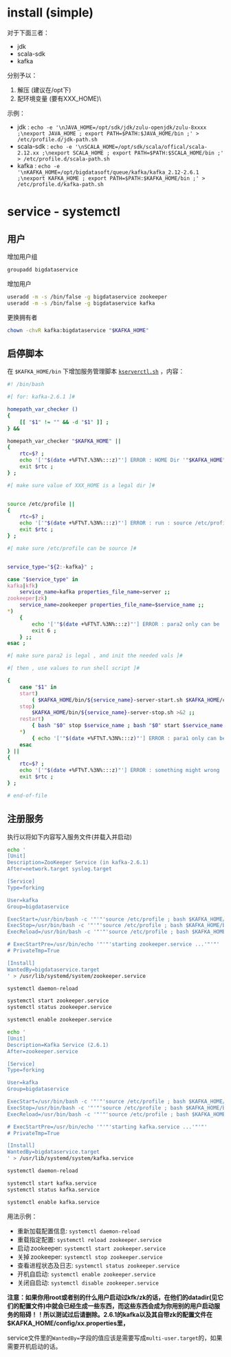 # install (simple)

对于下面三者：

- jdk
- scala-sdk
- kafka

分别予以：

1. 解压 (建议在/opt下)
2. 配环境变量 (要有XXX_HOME)\
  
  示例：
  
  - jdk : `echo -e '\nJAVA_HOME=/opt/sdk/jdk/zulu-openjdk/zulu-8xxxx ;\nexport JAVA_HOME ; export PATH=$PATH:$JAVA_HOME/bin ;' > /etc/profile.d/jdk-path.sh`
  - scala-sdk : `echo -e '\nSCALA_HOME=/opt/sdk/scala/offical/scala-2.12.xx ;\nexport SCALA_HOME ; export PATH=$PATH:$SCALA_HOME/bin ;' > /etc/profile.d/scala-path.sh`
  - kafka : `echo -e '\nKAFKA_HOME=/opt/bigdatasoft/queue/kafka/kafka_2.12-2.6.1 ;\nexport KAFKA_HOME ; export PATH=$PATH:$KAFKA_HOME/bin ;' > /etc/profile.d/kafka-path.sh`



# service - systemctl

## 用户

增加用户组

```bash
groupadd bigdataservice
```

增加用户

```bash
useradd -m -s /bin/false -g bigdataservice zookeeper
useradd -m -s /bin/false -g bigdataservice kafka
```

更换拥有者

```bash
chown -chvR kafka:bigdataservice "$KAFKA_HOME"
```

## 启停脚本

<!-- ExecStart=$KAFKA_HOME/bin/zookeeper-server-start.sh $KAFKA_HOME/config/zookeeper.properties -->
<!-- ExecStart=$KAFKA_HOME/bin/kafka-server-start.sh $KAFKA_HOME/config/server.properties -->
在 `$KAFKA_HOME/bin` 下增加服务管理脚本 [`kserverctl.sh`](https://github.com/hmrg-grmh/open-simple-tools.hm/blob/main/kafka-tools/service-manage-tool/kserverctl.sh) ，内容：

```bash
#! /bin/bash

#[ for: kafka-2.6.1 ]#

homepath_var_checker ()
{
    [[ "$1" != "" && -d "$1" ]] ;
} &&

homepath_var_checker "$KAFKA_HOME" ||
{
    rtc=$? ;
    echo '['"$(date +%FT%T.%3N%:::z)"'] ERROR : HOME Dir '"$KAFKA_HOME"' not found !!' >&2 ;
    exit $rtc ;
} ;

#[ make sure value of XXX_HOME is a legal dir ]#


source /etc/profile ||
{
    rtc=$? ;
    echo '['"$(date +%FT%T.%3N%:::z)"'] ERROR : run : source /etc/profile failed !!' >&2 ;
    exit $rtc ;
} ;

#[ make sure /etc/profile can be source ]#


service_type="${2:-kafka}" ;

case "$service_type" in
kafka|kfk) 
    service_name=kafka properties_file_name=server ;;
zookeeper|zk) 
    service_name=zookeeper properties_file_name=$service_name ;;
*) 
    {
        echo '['"$(date +%FT%T.%3N%:::z)"'] ERROR : para2 only can be : kafka/kfk/zookeeper/zk ' >&2 ;
        exit 6 ;
    } ;;
esac ;

#[ make sure para2 is legal , and init the needed vals ]#

#[ then , use values to run shell script ]#

{
    case "$1" in
    start) 
        ( $KAFKA_HOME/bin/${service_name}-server-start.sh $KAFKA_HOME/config/${properties_file_name}.properties & ) ;;
    stop) 
        $KAFKA_HOME/bin/${service_name}-server-stop.sh >&2 ;;
    restart) 
        { bash "$0" stop $service_name ; bash "$0" start $service_name ; } ;;
    *) 
        { echo '['"$(date +%FT%T.%3N%:::z)"'] ERROR : para1 only can be : start/stop/restart ' >&2 ; exit 3 ; } ;;
    esac
} ||
{
    rtc=$? ;
    echo '['"$(date +%FT%T.%3N%:::z)"'] ERROR : something might wrong ... '"($rtc)" >&2 ;
    exit $rtc ;
} ;

# end-of-file
```

## 注册服务

执行以将如下内容写入服务文件(并载入并启动)

<!-- ExecReload={ $KAFKA_HOME/bin/zookeeper-server-stop.sh >&2 ; $KAFKA_HOME/bin/zookeeper-server-start.sh $KAFKA_HOME/config/zookeeper.properties ; } -->
<!-- ExecStartPost=/usr/bin/bash -c '"'"'/usr/bin/echo && /usr/bin/echo '"'"'"'"'"'"'"'"'[OK] zookeeper.service is Started !'"'"'"'"'"'"'"'"' '"'"' -->
<!-- ExecStopPost=/usr/bin/bash -c '"'"'/usr/bin/echo && /usr/bin/echo '"'"'"'"'"'"'"'"'[Done] zookeeper.service has Stopped !'"'"'"'"'"'"'"'"' '"'"' -->

```bash
echo '
[Unit]
Description=ZooKeeper Service (in kafka-2.6.1)
After=network.target syslog.target

[Service]
Type=forking

User=kafka
Group=bigdataservice

ExecStart=/usr/bin/bash -c '"'"'source /etc/profile ; bash $KAFKA_HOME/bin/kserverctl.sh start zk'"'"'
ExecStop=/usr/bin/bash -c '"'"'source /etc/profile ; bash $KAFKA_HOME/bin/kserverctl.sh stop zk'"'"'
ExecReload=/usr/bin/bash -c '"'"'source /etc/profile ; bash $KAFKA_HOME/bin/kserverctl.sh restart zk'"'"'

# ExecStartPre=/usr/bin/echo '"'"'starting zookeeper.service ...'"'"'
# PrivateTmp=True

[Install]
WantedBy=bigdataservice.target
' > /usr/lib/systemd/system/zookeeper.service

systemctl daemon-reload

systemctl start zookeeper.service
systemctl status zookeeper.service

systemctl enable zookeeper.service

echo '
[Unit]
Description=Kafka Service (2.6.1)
After=zookeeper.service

[Service]
Type=forking

User=kafka
Group=bigdataservice

ExecStart=/usr/bin/bash -c '"'"'source /etc/profile ; bash $KAFKA_HOME/bin/kserverctl.sh start kfk'"'"'
ExecStop=/usr/bin/bash -c '"'"'source /etc/profile ; bash $KAFKA_HOME/bin/kserverctl.sh stop kfk'"'"'
ExecReload=/usr/bin/bash -c '"'"'source /etc/profile ; bash $KAFKA_HOME/bin/kserverctl.sh restart kfk'"'"'

# ExecStartPre=/usr/bin/echo '"'"'starting kafka.service ...'"'"'
# PrivateTmp=True

[Install]
WantedBy=bigdataservice.target
' > /usr/lib/systemd/system/kafka.service

systemctl daemon-reload

systemctl start kafka.service
systemctl status kafka.service

systemctl enable kafka.service

```


用法示例：

- 重新加载配置信息: `systemctl daemon-reload`
- 重载指定配置: `systemctl reload zookeeper.service`
- 启动 zookeeper: `systemctl start zookeeper.service`
- 关掉 zookeeper: `systemctl stop zookeeper.service`
- 查看进程状态及日志: `systemctl status zookeeper.service`
- 开机自启动: `systemctl enable zookeeper.service`
- 关闭自启动: `systemctl disable zookeeper.service`



**注意：如果你用root或者别的什么用户启动过kfk/zk的话，在他们的datadir(见它们的配置文件)中就会已经生成一些东西，而这些东西会成为你用别的用户启动服务的阻碍！！所以测试过后请删除。2.6.1的kafka以及其自带zk的配置文件在$KAFKA_HOME/config/xx.properties里，**

service文件里的`WantedBy=`字段的值应该是需要写成`multi-user.target`的，如果需要开机启动的话。

